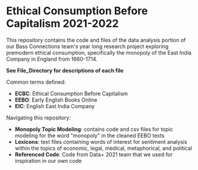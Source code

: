 # Ethical Consumption Before Capitalism 2021-2022

This repository contains the code and files of the data analysis portion of our Bass Connections team's year long research project exploring premodern ethical consumption, specifically the monopoly of the East India Company in England from 1660-1714.

**See File_Directory for descriptions of each file**

Common terms defined:
- **ECBC**: Ethical Consumption Before Capitalism
- **EEBO**: Early English Books Online
- **EIC**: English East India Company

Navigating this repository:
- **Monopoly Topic Modeling**: contains code and csv files for topic modeling for the word "monopoly" in the cleaned EEBO texts
- **Lexicons**: text files containing words of interest for sentiment analysis within the topics of economic, legal, medical, metaphorical, and political
- **Referenced Code**: Code from Data+ 2021 team that we used for inspiration in our own code
